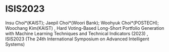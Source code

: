 # ISIS2023
Insu Choi*(KAIST); Jaepil Choi*(Woori Bank); Woohyuk Choi*(POSTECH); Woochang Kim(KAIST) , Hard Voting-Based Long-Short Portfolio Generation with Machine Learning Techniques and Technical Indicators (2023) , ISIS2023 (The 24th International Symposium on Advanced Intelligent Systems)

